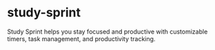 # study-sprint
Study Sprint helps you stay focused and productive with customizable timers, task management, and productivity tracking.
